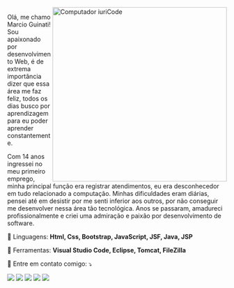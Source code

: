 <img src="https://raw.githubusercontent.com/MicaelliMedeiros/micaellimedeiros/master/image/computer-illustration.png" min-width="400px" max-width="400px" width="400px" align="right" alt="Computador iuriCode">

<p align="left"> 
  Olá, me chamo Marcio Guinati! Sou apaixonado por desenvolvimento Web, é de extrema importância dizer que essa área me faz feliz, todos os dias busco por aprendizagem para eu poder aprender constantemente.

  Com 14 anos ingressei no meu primeiro emprego, minha principal função era registrar atendimentos, eu era desconhecedor em tudo relacionado a computação. Minhas dificuldades eram diárias, pensei até em desistir por me senti inferior aos outros, por não conseguir me desenvolver nessa área tão tecnológica. Anos se passaram, amadureci profissionalmente e criei uma admiração e paixão por desenvolvimento de software.<br>
</p>

<p align="left">
  🦄 Linguagens: <strong>Html, Css, Bootstrap, JavaScript, JSF, Java, JSP</strong>
</p>

<p align="left">
  💼 Ferramentas: <strong>Visual Studio Code, Eclipse, Tomcat, FileZilla</strong>
</p>

<p align="left">
  💌 Entre em contato comigo: ⤵️
</p>

<p align="left">
  <a href="marcio123.ms465@gmail.com" alt="Gmail">
  <img src="https://img.shields.io/badge/-Gmail-FF0000?style=flat-square&labelColor=FF0000&logo=gmail&logoColor=white&link" /></a>

  <a href="https://www.linkedin.com/in/marcio-guinati-b87322179/" alt="Linkedin">
  <img src="https://img.shields.io/badge/-Linkedin-0e76a8?style=flat-square&logo=Linkedin&logoColor=white&link" /></a>

  <a href="#" alt="WhatsApp">
  <img src="https://img.shields.io/badge/-WhatsApp-25d366?style=flat-square&labelColor=25d366&logo=whatsapp&logoColor=white&link=https://api.whatsapp.com/send?l=pt&amp;phone=5516992475333"/></a>

  <a href="https://www.facebook.com/marcio.euripedes/" alt="Facebook">
  <img src="https://img.shields.io/badge/-Facebook-3b5998?style=flat-square&labelColor=3b5998&logo=facebook&logoColor"/></a>

  <a href="https://www.instagram.com/marcioguinati" alt="Instagram">
  <img src="https://img.shields.io/badge/-Instagram-DF0174?style=flat-square&labelColor=DF0174&logo=instagram&logoColor=white&link"/></a>
</p>  
